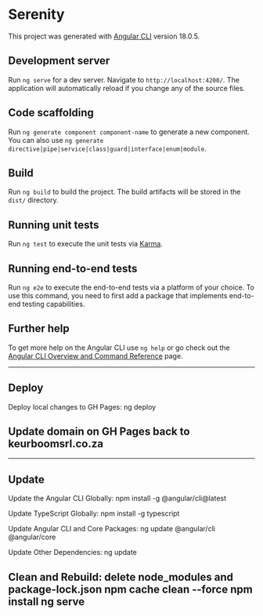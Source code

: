 # Serenity

This project was generated with [Angular CLI](https://github.com/angular/angular-cli) version 18.0.5.

## Development server

Run `ng serve` for a dev server. Navigate to `http://localhost:4200/`. The application will automatically reload if you change any of the source files.

## Code scaffolding

Run `ng generate component component-name` to generate a new component. You can also use `ng generate directive|pipe|service|class|guard|interface|enum|module`.

## Build

Run `ng build` to build the project. The build artifacts will be stored in the `dist/` directory.

## Running unit tests

Run `ng test` to execute the unit tests via [Karma](https://karma-runner.github.io).

## Running end-to-end tests

Run `ng e2e` to execute the end-to-end tests via a platform of your choice. To use this command, you need to first add a package that implements end-to-end testing capabilities.

## Further help

To get more help on the Angular CLI use `ng help` or go check out the [Angular CLI Overview and Command Reference](https://angular.dev/tools/cli) page.

-------------------------------------------
Deploy
-------------------------------------------
Deploy local changes to GH Pages:
ng deploy

Update domain on GH Pages back to keurboomsrl.co.za
-------------------------------------------

-------------------------------------------
Update
-------------------------------------------
Update the Angular CLI Globally:
npm install -g @angular/cli@latest

Update TypeScript Globally:
npm install -g typescript

Update Angular CLI and Core Packages:
ng update @angular/cli @angular/core

Update Other Dependencies:
ng update

Clean and Rebuild:
delete node_modules and package-lock.json
npm cache clean --force
npm install
ng serve
-------------------------------------------